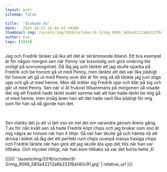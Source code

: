 ```yaml
---
layout: post
sitemap: false

title:  "älskade du"
date:   2016-10-21 18:46:54 +0100
thumbnail-img: /assets/img/2016/october/8-3/img_9096_580a42212a6b222f6a140c91.jpg
author: Eva
tags: [2016]
---
```


Jag och Fredrik tänker så lika att det är skrämmande ibland. Ett bra exempel är för någon morgon sen när Penny var kissnödig och gick omkring lite oroligt på sovrumsgolvet. Då låg jag och tänkte att jag skulle sparka på Fredrik och be honom gå ut med Penny, men tänkte att det var lika jobbigt för honom att gå ut med Penny som det är för mig så då tänkte jag just stiga upp och gå ut med henne. Men då ställer sig Fredrik upp och klär på sig och går ut med Penny. Sen när vi åt frukost tillsammans på morgonen så visade det sig att Fredrik hade tänkt exakt samma sak att han hade tänkt be mig gå ut med henne, men insåg även han att det hade varit lika jobbigt för mig som för han så då gjorde han det. 




 




Sen märks det ju att vi lärt oss en hel del om varandra genom årens gång. T.ex för nån kväll sen så hade Fredrik köpt chips och jag brukar som sno åt mig några av honom när han it tittar. Så när han skulle gå och hämta nå att dricka i köket så låg det ett perfekt runt chips ovanpå massa trasiga chips och Fredrik tänkte när han gick att jag skulle äta upp det tills när han var tillbaka. Och mycket riktigt, när han kom tillbaka så var det borta hehe ;D

![]({{ '/assets/img/2016/october/8-3/img_9096_580a42212a6b222f6a140c91.jpg'  | relative_url }})

